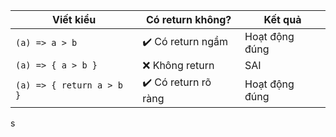 | Viết kiểu                 | Có return không?     | Kết quả        |
| ------------------------- | -------------------- | -------------- |
| `(a) => a > b`            | ✔️ Có return ngầm    | Hoạt động đúng |
| `(a) => { a > b }`        | ❌ Không return      | SAI            |
| `(a) => { return a > b }` | ✔️ Có return rõ ràng | Hoạt động đúng |

s
